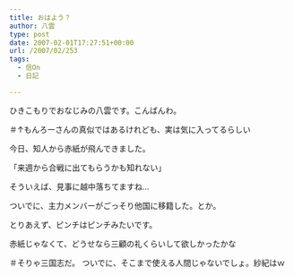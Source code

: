 ```yaml
---
title: おはよう？
author: 八雲
type: post
date: 2007-02-01T17:27:51+00:00
url: /2007/02/253
tags:
  - 信On
  - 日記

---
```

ひきこもりでおなじみの八雲です。こんばんわ。
  
＃↑もんろーさんの真似ではあるけれども、実は気に入ってるらしい

今日、知人から赤紙が飛んできました。
  
「来週から合戦に出てもらうかも知れない」

そういえば、見事に越中落ちてますね…
  
ついでに、主力メンバーがごっそり他国に移籍した。とか。
  
とりあえず、ピンチはピンチみたいです。

赤紙じゃなくて、どうせなら三顧の礼くらいして欲しかったかな
  
＃そりゃ三国志だ。 ついでに、そこまで使える人間じゃないでしょ。紗紀はｗ
